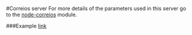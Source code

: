 #Correios server
For more details of the parameters used in this server go to the [node-correios](https://github.com/vitorleal/node-correios) module.


###Example
[link](http://correios-server.herokuapp.com/frete?nCdServico=40010,40045&sCepOrigem=22041030&sCepDestino=04569001&nVlPeso=1&nCdFormato=1&nVlComprimento=20&nVlAltura=4&nVlLargura=11&nVlDiametro=20&nVlValorDeclarado=500)
